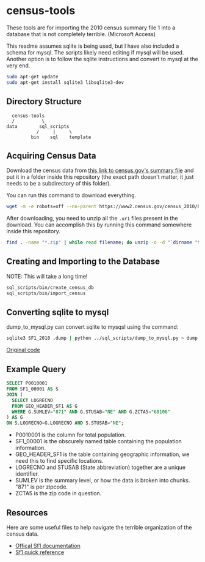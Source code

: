 # census-tools

These tools are for importing the 2010 census summary file 1 into a database that is not completely terrible. (Microsoft Access)

This readme assumes sqlite is being used, but I have also included a schema for mysql. The scripts likely need editing if mysql will be used. Another option is to follow the sqlite instructions and convert to mysql at the very end.

```bash
sudo apt-get update
sudo apt-get install sqlite3 libsqlite3-dev
```

## Directory Structure

```
  census-tools
  /          \
data        sql_scripts
           /     |     \
         bin    sql    template
```

## Acquiring Census Data

Download the census data from [this link to census.gov's summary file](https://www2.census.gov/census_2010/04-Summary_File_1/) and put it in a folder inside this repository (the exact path doesn't matter, it just needs to be a subdirectory of this folder).

You can run this command to download everything.

```bash
wget -m -e robots=off --no-parent https://www2.census.gov/census_2010/04-Summary_File_1/Urban_Rural_Update/
```

After downloading, you need to unzip all the `.ur1` files present in the download. You can accomplish this by running this command somewhere inside this repository.
```bash
find . -name "*.zip" | while read filename; do unzip -o -d "`dirname "$filename"`" "$filename"; done;
```

## Creating and Importing to the Database
NOTE: This will take a long time!
```bash
sql_scripts/bin/create_census_db
sql_scripts/bin/import_census
```

## Converting sqlite to mysql

dump_to_mysql.py can convert sqlite to mysqsl using the command:

```bash
sqlite3 SF1_2010 .dump | python ../sql_scripts/dump_to_mysql.py > dump.sql
```

[Original code](http://stackoverflow.com/a/1067365/6731537)

## Example Query

```sql
SELECT P0010001 
FROM SF1_00001 AS S 
JOIN (
  SELECT LOGRECNO
  FROM GEO_HEADER_SF1 AS G
  WHERE G.SUMLEV="871" AND G.STUSAB="NE" AND G.ZCTA5="68106"
) AS G 
ON S.LOGRECNO=G.LOGRECNO AND S.STUSAB="NE";
```

* P0010001 is the column for total population.
* SF1_00001 is the obscurely named table containing the population information.
* GEO_HEADER_SF1 is the table containing geographic information, we need this to find specific locations.
* LOGRECNO and STUSAB (State abbreviation) together are a unique identifier.
* SUMLEV is the summary level, or how the data is broken into chunks. "871" is per zipcode.
* ZCTA5 is the zip code in question.

## Resources

Here are some useful files to help navigate the terrible organization of the census data.

* [Offical Sf1 documentation](http://www.census.gov/prod/cen2010/doc/sf1.pdf)
* [Sf1 quick reference](https://wagda.lib.washington.edu/data/type/census/geodb/metadata/SF1qkRef_2010.pdf)
